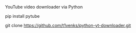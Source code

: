 YouTube video downloader via Python

pip install pytube

git clone https://github.com/t1venks/python-yt-downloader.git